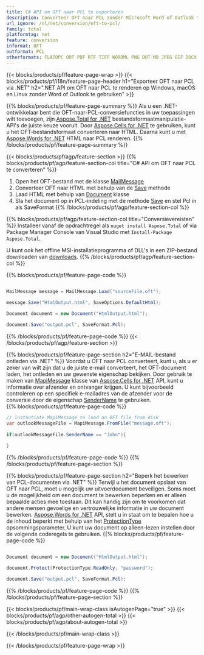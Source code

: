 ```yaml
---
title: C# API om OFT naar PCL te exporteren
description: Converteer OFT naar PCL zonder Microsoft Word of Outlook te gebruiken op .NET
url_ignore: /nl/net/conversion/oft-to-pcl/
family: total
platformtag: net
feature: conversion
informat: OFT
outformat: PCL
otherformats: FLATOPC ODT PDF RTF TIFF WORDML PNG DOT MD JPEG GIF DOCX EMF PCL DOTX PS DOC SVG EPUB XPS DOCM OTT DOTM TEXT
---
```

{{< blocks/products/pf/feature-page-wrap >}}
{{< blocks/products/pf/i18n/feature-page-header h1="Exporteer OFT naar PCL via .NET" h2=".NET API om OFT naar PCL te renderen op Windows, macOS en Linux zonder Word of Outlook te gebruiken" >}}

{{% blocks/products/pf/feature-page-summary %}}
Als u een .NET-ontwikkelaar bent die OFT-naar-PCL-conversiefuncties in uw toepassingen wilt toevoegen, zijn [Aspose.Total for .NET](https://products.aspose.com/total/net/) bestandsformaatmanipulatie-API's de juiste keuze vooruit. Door [Aspose.Cells for .NET](https://products.aspose.com/cells/net/) te gebruiken, kunt u het OFT-bestandsformaat converteren naar HTML. Daarna kunt u met [Aspose.Words for .NET](https://products.aspose.com/words/net/) HTML naar PCL renderen.
{{% /blocks/products/pf/feature-page-summary  %}}

{{< blocks/products/pf/agp/feature-section >}}
{{% blocks/products/pf/agp/feature-section-col title="C# API om OFT naar PCL te converteren" %}}
1. Open het OFT-bestand met de klasse [MailMessage](https://reference.aspose.com/email/net/aspose.email/mailmessage)
2. Converteer OFT naar HTML met behulp van de [Save](https://reference.aspose.com/email/net/aspose.email.mailmessage/save/methods/3) methode
3. Laad HTML met behulp van [Document](https://reference.aspose.com/words/net/aspose.words/document) klasse
4. Sla het document op in PCL-indeling met de methode [Save](https://reference.aspose.com/words/net/aspose.words.document/save/methods/4) en stel Pcl in als SaveFormat
{{% /blocks/products/pf/agp/feature-section-col %}}

{{% blocks/products/pf/agp/feature-section-col title="Conversievereisten" %}}
Installeer vanaf de opdrachtregel als ```nuget install Aspose.Total``` of via Package Manager Console van Visual Studio met ```Install-Package Aspose.Total```.

U kunt ook het offline MSI-installatieprogramma of DLL's in een ZIP-bestand downloaden van [downloads](https://releases.aspose.com/total/net).
{{% /blocks/products/pf/agp/feature-section-col %}}

{{% blocks/products/pf/feature-page-code %}}

```cs

MailMessage message = MailMessage.Load("sourceFile.oft");
 
message.Save("HtmlOutput.html", SaveOptions.DefaultHtml);

Document document = new Document("HtmlOutput.html");

document.Save("output.pcl", SaveFormat.Pcl); 
```

{{% /blocks/products/pf/feature-page-code %}}
{{< /blocks/products/pf/agp/feature-section >}}

{{% blocks/products/pf/feature-page-section  h2="E-MAIL-bestand ontleden via .NET" %}}
Voordat u OFT naar PCL converteert, kunt u, als u er zeker van wilt zijn dat u de juiste e-mail converteert, het OFT-document laden, het ontleden en uw gewenste eigenschap bekijken. Door gebruik te maken van [MapiMessage](https://reference.aspose.com/email/net/aspose.email.mapi/mapimessage) klasse van [Aspose.Cells for .NET](https://products.aspose.com/cells/net/) API, kunt u informatie over afzender en ontvanger krijgen. U kunt bijvoorbeeld controleren op een specifiek e-mailadres van de afzender voor de conversie door de eigenschap [SenderName](https://reference.aspose.com/email/net/aspose.email.mapi/mapimessage/properties/sendername) te gebruiken.  
{{% blocks/products/pf/feature-page-code %}}

```cs
// instantiate MapiMessage to load an OFT file from disk
var outlookMessageFile = MapiMessage.FromFile("message.oft");
 
if(outlookMessageFile.SenderName == "John"){
    
}
```

{{% /blocks/products/pf/feature-page-code  %}}
{{% /blocks/products/pf/feature-page-section %}}

{{% blocks/products/pf/feature-page-section  h2="Beperk het bewerken van PCL-documenten via .NET" %}}
Terwijl u het document opslaat van OFT naar PCL, moet u mogelijk uw uitvoerdocument beveiligen. Soms moet u de mogelijkheid om een document te bewerken beperken en er alleen bepaalde acties mee toestaan. Dit kan handig zijn om te voorkomen dat andere mensen gevoelige en vertrouwelijke informatie in uw document bewerken. [Aspose.Words for .NET](https://products.aspose.com/words/net/) API, stelt u in staat om te bepalen hoe u de inhoud beperkt met behulp van het [ProtectionType](https://reference.aspose.com/words/net/aspose.words/protectiontype) opsommingsparameter. U kunt uw document op alleen-lezen instellen door de volgende coderegels te gebruiken. 
{{% blocks/products/pf/feature-page-code %}}

```cs

Document document = new Document("HtmlOutput.html");

document.Protect(ProtectionType.ReadOnly, "password");

document.Save("output.pcl", SaveFormat.Pcl);  
```

{{% /blocks/products/pf/feature-page-code  %}}
{{% /blocks/products/pf/feature-page-section %}}

{{< blocks/products/pf/main-wrap-class isAutogenPage="true" >}}
{{< blocks/products/pf/agp/other-autogen-total >}}
{{< blocks/products/pf/agp/about-autogen-total >}}

{{< /blocks/products/pf/main-wrap-class >}}

{{< /blocks/products/pf/feature-page-wrap >}}